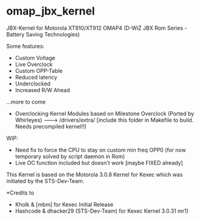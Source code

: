 omap_jbx_kernel
===============

JBX-Kernel for Motorola XT910/XT912 OMAP4 (D-WiZ JBX Rom Series - Battery Saving Technologies)



Some features:

- Custom Voltage
- Live Overclock
- Custom OPP-Table
- Reduced latency
- Underclocked
- Increased R/W Ahead


...more to come


- Overclocking Kernel Modules based on Milestone Overclock (Ported by Whirleyes)
---> /drivers/extra/ [include this folder in Makefile to build. Needs precompiled kernel!!)


WIP:

- Need fix to force the CPU to stay on custom min freq OPP0 (for now temporary solved by script daemon in Rom) 
- Live OC function included but doesn't work [maybe FIXED already]


This Kernel is based on the Motorola 3.0.8 Kernel for Kexec which was initiated by the STS-Dev-Team.


*Credits to 

- Kholk & [mbm] for Kexec Initial Release
- Hashcode & dhacker29 (STS-Dev-Team) for Kexec Kernel 3.0.31 mr1)
